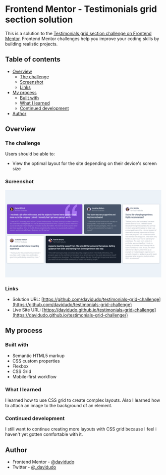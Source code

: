 # Frontend Mentor - Testimonials grid section solution

This is a solution to the [Testimonials grid section challenge on Frontend Mentor](https://www.frontendmentor.io/challenges/testimonials-grid-section-Nnw6J7Un7). Frontend Mentor challenges help you improve your coding skills by building realistic projects. 

## Table of contents

- [Overview](#overview)
  - [The challenge](#the-challenge)
  - [Screenshot](#screenshot)
  - [Links](#links)
- [My process](#my-process)
  - [Built with](#built-with)
  - [What I learned](#what-i-learned)
  - [Continued development](#continued-development)
- [Author](#author)


## Overview

### The challenge

Users should be able to:

- View the optimal layout for the site depending on their device's screen size

### Screenshot

![Screenshot](./design/screenshot.png)

### Links

- Solution URL: [https://github.com/davidudo/testimonials-grid-challenge](https://github.com/davidudo/testimonials-grid-challenge)
- Live Site URL: [https://davidudo.github.io/testimonials-grid-challenge](https://davidudo.github.io/testimonials-grid-challenge/)

## My process

### Built with

- Semantic HTML5 markup
- CSS custom properties
- Flexbox
- CSS Grid
- Mobile-first workflow

### What I learned

I learned how to use CSS grid to create complex layouts. Also I learned how to attach an image to the background of an element.

### Continued development

I still want to continue creating more layouts with CSS grid because I feel i haven't yet gotten comfortable with it.

## Author

- Frontend Mentor - [@davidudo](https://www.frontendmentor.io/profile/davidudo)
- Twitter - [@_davidudo](https://www.twitter.com/_davidudo)
